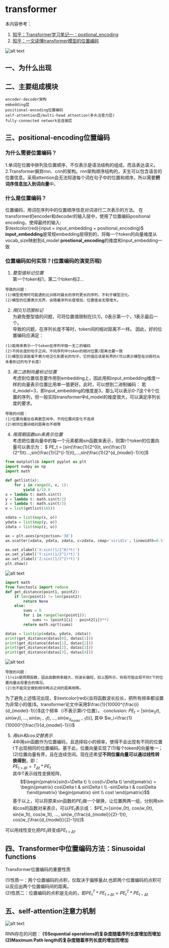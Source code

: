# transformer

本内容参考：
1. [知乎：Transformer学习笔记一：postional_encoding](https://zhuanlan.zhihu.com/p/454482273)
2. [知乎：一文读懂transformer模型的位置编码](https://zhuanlan.zhihu.com/p/106644634)

![alt text](transformer模型架构.png)

## 一、为什么出现

## 二、主要组成模块
```
encoder-decoder架构
embedding层
positional-encoding位置编码
self-attention层/multi-head attention(多头注意力层)
fully-connected network全连接层
```

## 三、positional-encoding位置编码
  
### 为什么需要位置编码？

1.单词在位置中排列及位置顺序，不仅表示是语法结构的组成，而且表达语义。  
2.Transformer摒弃rnn、cnn的架构。rnn架构顺序结构的，天生可以包含语言的位置信息。采用attention会无法知道每个词在句子中的位置和顺序。所以需要**把词序信息加入到词向量**中。

### 什么是位置编码？
位置编码，用词在序列中的位置顺序信息对词进行二次表示的方法。
在transformer的encoder和decoder的输入层中，使用了位置编码positional encoding，使得最终的输入:  
$\textcolor{red}{input = input_embedding + positional_encoding}$  
**input_embedding**是常规embedding层得到的，将每一个token的向量维度从vocab_size映射到d_model
**prostional_encoding**的维度和input_embedding一致

### 位置编码如何实现？(位置编码的演变历程) 

1. *整型值标记位置*  
第一个token标1，第二个token标2...
```
导致的问题：
(1)模型使用时可能遇到比训练时最长的序列更长的序列，不利于模型泛化。  
(2)模型的位置表示无界，会随着序列长度增加，位置值会无限增大。
```
2. *用[0,1]范围标记*  
为避免整型值的问题，可将位置值限制在[0,1]，0表示第一个，1表示最后一个。  
导致的问题，在序列长度不等时，token间的相对距离不一样。
因此，好的位置编码应满足：
```
(1)能用来表示一个token在序列中独一无二的编码
(2)不同长度的句子之间，不同序列中token的相对位置/距离也要一致
(3)模型应该能毫不费力地泛化到更长的句子。它的值应该是有界的(可以表示模型在训练时从未看到过的句子长度)
```

3. *用二进制向量标记位置*  
考虑到位置信息要作用到embedding上，因此用和input_embedding维度一样的向量表示位置比用单一值更好。此时，可以想到二进制编码：
若d_model=3，即input_embedding的维度是3，那么可以表示0-7这个8个位置的序列，但一般实际transformer中d_model的维度很大，可以满足序列长度的要求。
```
导致的问题：
(1)位置向量处在离散空间中，不同位置间变化不连续
(2)相邻位置间相对距离也不相等
```
4. *用周期函数sin来表示位置*  
考虑把位置向量中的每一个元素都用sin函数来表示，则第t个token的位置向量可以表示为：
$ PE_t = [sin(\frac{1}{2^0}t, sin(\frac{1}{2^1}t)...,sin(\frac{1}{2^{i-1}}t),...,sin(\frac{1}{2^{d_{model}-1}}t)]$
```python
from matplotlib import pyplot as plt
import numpy as np
import math

def getlist(x):
    for i in range(0, x, 1):
        yield i/10.0
x = lambda t: math.sin(t)
y = lambda t: math.sin(t/2)
z = lambda t: math.sin(t/3)
o = list(getlist(165))

xdata = list(map(x, o))
ydata = list(map(y, o))
zdata = list(map(z, o))

ax = plt.axes(projection='3d')
ax.scatter(xdata, ydata, zdata, c=zdata, cmap='viridis', linewidth=0.5)

ax.set_xlabel('X:sin((1/2^0)*t)')
ax.set_ylabel('Y:sin((1/2^1)*t)')
ax.set_zlabel('Z:sin((1/2^2)*t)')
plt.show()
```

![alt text](sin函数作为位置编码(d_model=3的情况).png)
```python
import math
from functools import reduce
def get_distance(point1, point2):
    if len(point1) != len(point2):
        return None
    else:
        sums = 0
        for i in range(len(point1)):
            sums += (point1[i] - point2[i])**2
        return math.sqrt(sums)

datas = list(zip(xdata, ydata, zdata))
print(get_distance(datas[0], datas[1]))
print(get_distance(datas[1], datas[2]))
print(get_distance(datas[2], datas[3]))
print(get_distance(datas[3], datas[4]))
```
![alt text](sin函数作为位置编码近邻的点相对欧式距离结果(d_model=3).png)
```
导致的问题：
(1)sin是周期函数，因此函数频率越大，则波长偏短，如上图所示，则有可能出现不同t下的位置向量出现重合的情况。
(2)也不能完全做到相邻两点之间的距离相等。
```
为了避免上述情况出现，$\textcolor{red}{会将函数波长拉长，把所有频率都设置为非常小的值}$。transformer论文中采用$\frac{1}{10000^{\frac{i}{d_{model}-1}}}$这个频率（i不表示第i个位置）。
conclusion:
$PE_t=[sin(w_0t),sin(w_1t),...,sin(w_{i-1}t),...,sin(w_{d_{model}-1}t))]$,
其中
$w_i=\frac{1}{10000^{\frac{1}{d_{model}-1}}}$

5. *用sin和cos交替表示*  
4中用sin函数作为位置编码，且选择较小的频率，使得不会出现有不同的位置t下出现相同的位置编码。基于此，位置向量实现了(1)每个token的向量唯一；(2)位置向量有界，且在连续空间。现在还希望**不同位置向量可以通过线性转换得到**，即：  
$PE_{t+\Delta t}=T_{\Delta t}*PE_t$  
其中T表示线性变换矩阵，  
$$\begin{pmatrix}sin(t+\Delta t) \\ cos(t+\Delta t) \end{pmatrix} = \begin{pmatrix} cos\Delta t & sin\Delta t \\ -sin\Delta t & cos\Delta t\end{pmatrix} \begin{pmatrix} sint \\ cost \end{pmatrix}$$
基于以上，可以将原来sin函数的$PE_t$做一个替换，让位置两两一组，分别用sin和cos的函数对来表示，可以$PE_t$表示成：
$PE_t=[sin(w_0t), cos(w_0t), sin(w_1t), cos(w_1t), ..., sin(w_{\frac{d_{model}}{2}-1}t), cos(w_{\frac{d_{model}}{2}-1}t)]$


可以用线性变化把$PE_t$转变成$PE_{t+\Delta t}$.

## 四、Transformer中位置编码方法：Sinusoidal functions
Transformer位置编码的重要性质

(1)性质一：两个位置编码的点积，仅取决于偏移量$\Delta t$,也即两个位置编码的点积可以反应出两个位置编码间的距离。  
(2)性质二：位置编码的点积是无向的，即$PE^T_{t}*PE_{t+\Delta t} = PE^T_{t} * PE_{t-\Delta t}$


## 五、self-attention注意力机制
![alt text](RNN结构.png)

RNN存在的问题：
**(1)Sequential operations的复杂度随着序列长度增加而增加**
**(2)Maximum Path length的复杂度随着序列长度的增加而增加**
<script type="text/javascript" src="http://cdn.mathjax.org/mathjax/latest/MathJax.js?config=TeX-AMS-MML_HTMLorMML"></script>
<script type="text/x-mathjax-config">
  MathJax.Hub.Config({ tex2jax: {inlineMath: [['$', '$']]}, messageStyle: "none" });
</script>